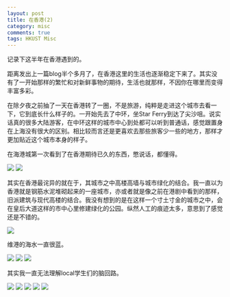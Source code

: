 ```yaml
---
layout: post
title: 在香港(2)
category: misc
comments: true
tags: HKUST Misc
---
```


记录下这半年在香港遇到的。

距离发出上一篇blog半个多月了，在香港这里的生活也逐渐稳定下来了。其实没有了一开始那样的繁忙和对新鲜事物的期待，生活也就那样，不因你在哪里而变得丰富多彩。

在除夕夜之前抽了一天在香港转了一圈，不是旅游，纯粹是走进这个城市去看一下，它到底长什么样子的。一开始先去了中环，坐Star Ferry到达了尖沙咀。说实话真的很多大陆游客，在中环这样的城市中心到处都可以听到普通话，感觉跟置身在上海没有很大的区别。相比较而言还是更喜欢去那些旅客少一些的地方，那样才更加贴近这个城市本身的样子。

在海港城第一次看到了在香港期待已久的东西，憋说话，都懂得。

![](../../images/hkust/IMAG0768.jpg)
![](../../images/hkust/IMAG0767.jpg)


其实在香港最诧异的就在于，其城市之中高楼高墙与城市绿化的结合。我一直以为香港就是钢筋水泥堆砌起来的一座城市，亦或者就是像之前在港剧中看到的那样，旧派建筑与现代高楼的结合。我没有想到的是在这样一个寸土寸金的城市之中，会在皇后大道这样的市中心里修建绿化的公园。纵然人工的痕迹太多，意思到了感觉还是不错的。

![](../../images/hkust/IMAG0775.jpg)

维港的海水一直很蓝。

![](../../images/hkust/IMAG0764.jpg)
![](../../images/hkust/IMAG0769.jpg)
![](../../images/hkust/IMAG0782.jpg)


其实我一直无法理解local学生们的脑回路。

![](../../images/hkust/IMAG0728.jpg)
![](../../images/hkust/IMAG0729.jpg)
![](../../images/hkust/IMAG0732.jpg)
![](../../images/hkust/IMAG0829.jpg)
![](../../images/hkust/IMAG0860.jpg)
